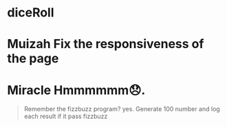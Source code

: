 # diceRoll

# Muizah Fix the responsiveness of the page
# Miracle Hmmmmmm😞.

> Remember the fizzbuzz program? yes.
> Generate 100 number and log each result if it pass fizzbuzz
